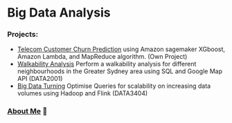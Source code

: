 # Big Data Analysis


### Projects:
- [Telecom Customer Churn Prediction](https://github.com/YiranJing/BigDataAnalysis/blob/master/AWS_SageMaker_CustomerChurn/README.md) using Amazon sagemaker XGboost, Amazon Lambda, and MapReduce algorithm. (Own Project)
- [Walkability Analysis](../master/WalkabilityAnalysis/report.pdf) Perform a walkability analysis for different neighbourhoods in the Greater Sydney area using SQL and Google Map API (DATA2001)
- [Big Data Turning](../master/BigDataTuningFlink/Final-DATA3404-Report.pdf) Optimise Queries for scalability on increasing data volumes using Hadoop and Flink (DATA3404)


### [About Me](https://github.com/YiranJing/AboutMe/blob/master/README.md) 🌱
